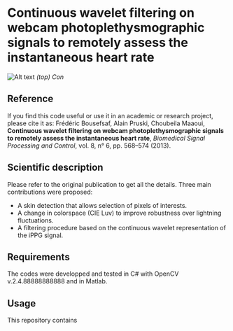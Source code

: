 # Continuous wavelet filtering on webcam photoplethysmographic signals to remotely assess the instantaneous heart rate


![Alt text](illustrations/overview.png?raw=true "General overview")
*(top) Con*


## Reference
If you find this code useful or use it in an academic or research project, please cite it as: 
Frédéric Bousefsaf, Alain Pruski, Choubeila Maaoui, **Continuous wavelet filtering on webcam photoplethysmographic signals to remotely assess the instantaneous heart rate**, *Biomedical Signal Processing and Control*, vol. 8, n° 6, pp. 568–574 (2013).


## Scientific description
Please refer to the original publication to get all the details. Three main contributions were proposed:
- A skin detection that allows selection of pixels of interests.
- A change in colorspace (CIE Luv) to improve robustness over lightning fluctuations.
- A filtering procedure based on the continuous wavelet representation of the iPPG signal.


## Requirements
The codes were developped and tested in C# with OpenCV v.2.4.88888888888 and in Matlab.


## Usage

This repository contains
